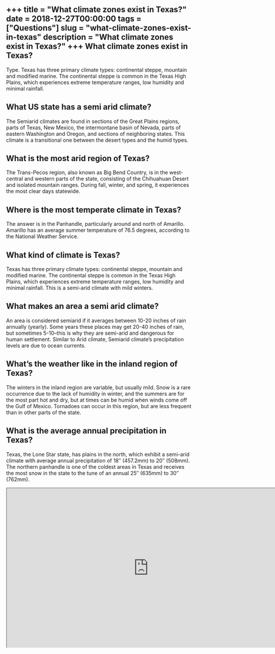 +++
title = "What climate zones exist in Texas?"
date = 2018-12-27T00:00:00
tags = ["Questions"]
slug = "what-climate-zones-exist-in-texas"
description = "What climate zones exist in Texas?"
+++
What climate zones exist in Texas?
----------------------------------

Type. Texas has three primary climate types: continental steppe, mountain and modified marine. The continental steppe is common in the Texas High Plains, which experiences extreme temperature ranges, low humidity and minimal rainfall.

What US state has a semi arid climate?
--------------------------------------

The Semiarid climates are found in sections of the Great Plains regions, parts of Texas, New Mexico, the intermontane basin of Nevada, parts of eastern Washington and Oregon, and sections of neighboring states. This climate is a transitional one between the desert types and the humid types.

What is the most arid region of Texas?
--------------------------------------

The Trans-Pecos region, also known as Big Bend Country, is in the west-central and western parts of the state, consisting of the Chihuahuan Desert and isolated mountain ranges. During fall, winter, and spring, it experiences the most clear days statewide.

Where is the most temperate climate in Texas?
---------------------------------------------

The answer is in the Panhandle, particularly around and north of Amarillo. Amarillo has an average summer temperature of 76.5 degrees, according to the National Weather Service.

What kind of climate is Texas?
------------------------------

Texas has three primary climate types: continental steppe, mountain and modified marine. The continental steppe is common in the Texas High Plains, which experiences extreme temperature ranges, low humidity and minimal rainfall. This is a semi-arid climate with mild winters.

What makes an area a semi arid climate?
---------------------------------------

An area is considered semiarid if it averages between 10-20 inches of rain annually (yearly). Some years these places may get 20-40 inches of rain, but sometimes 5-10–this is why they are semi-arid and dangerous for human settlement. Similar to Arid climate, Semiarid climate’s precipitation levels are due to ocean currents.

What’s the weather like in the inland region of Texas?
------------------------------------------------------

The winters in the inland region are variable, but usually mild. Snow is a rare occurrence due to the lack of humidity in winter, and the summers are for the most part hot and dry, but at times can be humid when winds come off the Gulf of Mexico. Tornadoes can occur in this region, but are less frequent than in other parts of the state.

What is the average annual precipitation in Texas?
--------------------------------------------------

Texas, the Lone Star state, has plains in the north, which exhibit a semi-arid climate with average annual precipitation of 18″ (457.2mm) to 20″ (508mm). The northern panhandle is one of the coldest areas in Texas and receives the most snow in the state to the tune of an annual 25″ (635mm) to 30″ (762mm).

<iframe allow="accelerometer; autoplay; clipboard-write; encrypted-media; gyroscope; picture-in-picture" allowfullscreen="" class="__youtube_prefs__  epyt-is-override  no-lazyload" data-no-lazy="1" data-origheight="433" data-origwidth="770" data-skipgform_ajax_framebjll="" height="433" id="_ytid_30810" loading="lazy" src="https://www.youtube.com/embed/hCTIdb276Ec?enablejsapi=1&autoplay=0&cc_load_policy=0&cc_lang_pref=&iv_load_policy=1&loop=0&modestbranding=0&rel=1&fs=1&playsinline=0&autohide=2&theme=dark&color=red&controls=1&" title="YouTube player" width="770"></iframe>